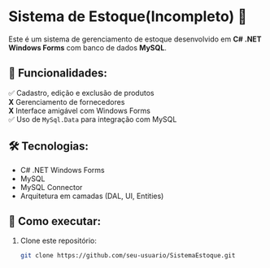 # Sistema de Estoque(Incompleto) 🏪

Este é um sistema de gerenciamento de estoque desenvolvido em **C# .NET Windows Forms** com banco de dados **MySQL**.

## 🚀 Funcionalidades:
✅ Cadastro, edição e exclusão de produtos  
**X** Gerenciamento de fornecedores  
**X** Interface amigável com Windows Forms  
✅ Uso de `MySql.Data` para integração com MySQL  

## 🛠 Tecnologias:
- C# .NET Windows Forms  
- MySQL  
- MySQL Connector  
- Arquitetura em camadas (DAL, UI, Entities)  

## 📌 Como executar:
1. Clone este repositório:  
   ```bash
   git clone https://github.com/seu-usuario/SistemaEstoque.git
